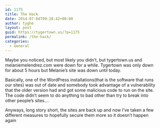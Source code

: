```yaml
---
id: 1175
title: The Hack
date: 2014-07-04T09:28:42+00:00
author: tyghe
layout: post
guid: https://tygertown.us/?p=1175
permalink: /the-hack/
categories:
  - General
---
```

Maybe you noticed, but most likely you didn&#8217;t, but tygertown.us and melaniemelendrez.com were down for a while. Tygertown was only down for about 5 hours but Melanie&#8217;s site was down until today.
  
<!--more-->

Basically, one of the WordPress installations(that is the software that runs our sites) was out of date and somebody took advantage of a vulnerability that the older version had and got some malicious code to run on the site. The code didn&#8217;t seem to do anything to bad other than try to break into other people&#8217;s sites&#8230;.

Anyways, long story short, the sites are back up and now I&#8217;ve taken a few different measures to hopefully secure them more so it doesn&#8217;t happen again
